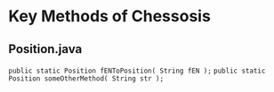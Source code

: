 # Key Methods of Chessosis

## Position.java
`public static Position fENToPosition( String fEN );`
`public static Position someOtherMethod( String str );`
